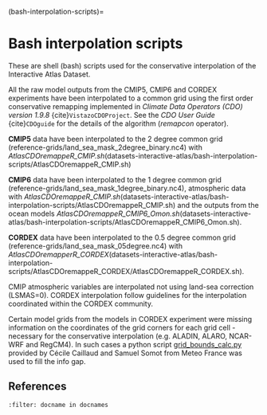 (bash-interpolation-scripts)=
# Bash interpolation scripts

These are shell (bash) scripts used for the conservative interpolation of the Interactive Atlas Dataset.

All the raw model outputs from the CMIP5, CMIP6 and CORDEX experiments have been interpolated to a common grid using the first order conservative remapping implemented in *Climate Data Operators (CDO) version 1.9.8* {cite}`VistazoCDOProject`. See the *CDO User Guide* {cite}`CDOguide` for the details of the algorithm (*remapcon* operator).

**CMIP5** data have been interpolated to the 2 degree common grid (reference-grids/land_sea_mask_2degree_binary.nc4)
with *AtlasCDOremappeR_CMIP.sh*(datasets-interactive-atlas/bash-interpolation-scripts/AtlasCDOremappeR_CMIP.sh)

**CMIP6** data have been interpolated to the 1 degree common grid (reference-grids/land_sea_mask_1degree_binary.nc4), 
atmospheric data with *AtlasCDOremappeR_CMIP.sh*(datasets-interactive-atlas/bash-interpolation-scripts/AtlasCDOremappeR_CMIP.sh) and 
the outputs from the ocean models *AtlasCDOremappeR_CMIP6_Omon.sh*(datasets-interactive-atlas/bash-interpolation-scripts/AtlasCDOremappeR_CMIP6_Omon.sh).

**CORDEX** data have been interpolated to the 0.5 degree common grid (reference-grids/land_sea_mask_05degree.nc4) 
with *AtlasCDOremapperR_CORDEX*(datasets-interactive-atlas/bash-interpolation-scripts/AtlasCDOremappeR_CORDEX/AtlasCDOremappeR_CORDEX.sh).

CMIP atmospheric variables are interpolated not using land-sea correction (LSMAS=0). CORDEX interpolation follow guidelines for the interpolation coordinated within the CORDEX community.

Certain model grids from the models in CORDEX experiment were missing information on the coordinates of the grid corners for each grid cell - necessary for the conservative interpolation (e.g. ALADIN, ALARO, NCAR-WRF and RegCM4). In such cases a python script [grid_bounds_calc.py](./AtlasCDOremappeR_CORDEX/grid_bounds_calc.py) provided by Cécile Caillaud and Samuel Somot from Meteo France was used to fill the info gap.

## References
```{bibliography}
:filter: docname in docnames
```

<script src="https://utteranc.es/client.js"
        repo="PhantomAurelia/Atlas"
        issue-term="pathname"
        theme="preferred-color-scheme"
        crossorigin="anonymous"
        async>
</script>